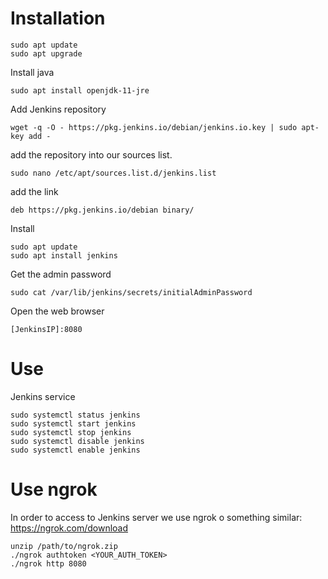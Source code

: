 # Installation

```
sudo apt update
sudo apt upgrade
```

Install java
```
sudo apt install openjdk-11-jre
```

Add Jenkins repository
```
wget -q -O - https://pkg.jenkins.io/debian/jenkins.io.key | sudo apt-key add -
```

add the repository into our sources list.
```
sudo nano /etc/apt/sources.list.d/jenkins.list
```
add the link
```
deb https://pkg.jenkins.io/debian binary/
```
Install
```
sudo apt update
sudo apt install jenkins
```
Get the admin password
```
sudo cat /var/lib/jenkins/secrets/initialAdminPassword
```
Open the web browser
```
[JenkinsIP]:8080
```

# Use

Jenkins service

```
sudo systemctl status jenkins
sudo systemctl start jenkins
sudo systemctl stop jenkins
sudo systemctl disable jenkins
sudo systemctl enable jenkins
```

# Use ngrok

In order to access to Jenkins server we use ngrok o something similar:
https://ngrok.com/download

```
unzip /path/to/ngrok.zip
./ngrok authtoken <YOUR_AUTH_TOKEN>
./ngrok http 8080
```
